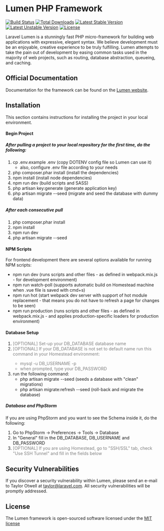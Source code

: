 # Lumen PHP Framework

[![Build Status](https://travis-ci.org/laravel/lumen-framework.svg)](https://travis-ci.org/laravel/lumen-framework)
[![Total Downloads](https://poser.pugx.org/laravel/lumen-framework/d/total.svg)](https://packagist.org/packages/laravel/lumen-framework)
[![Latest Stable Version](https://poser.pugx.org/laravel/lumen-framework/v/stable.svg)](https://packagist.org/packages/laravel/lumen-framework)
[![Latest Unstable Version](https://poser.pugx.org/laravel/lumen-framework/v/unstable.svg)](https://packagist.org/packages/laravel/lumen-framework)
[![License](https://poser.pugx.org/laravel/lumen-framework/license.svg)](https://packagist.org/packages/laravel/lumen-framework)

Laravel Lumen is a stunningly fast PHP micro-framework for building web applications with expressive, elegant syntax. We believe development must be an enjoyable, creative experience to be truly fulfilling. Lumen attempts to take the pain out of development by easing common tasks used in the majority of web projects, such as routing, database abstraction, queueing, and caching.

## Official Documentation

Documentation for the framework can be found on the [Lumen website](http://lumen.laravel.com/docs).

## Installation

This section contains instructions for installing the project in your local environment.

#### Begin Project

##### After pulling a project to your local repository for the first time, do the following:
1. cp .env.example .env (copy DOTENV config file so Lumen can use it)
    * also, configure .env file according to your needs
2. php composer.phar install (install the dependencies)
3. npm install (install node dependencies)
4. npm run dev (build scripts and SASS)
5. php artisan key:generate (generate application key)
6. php artisan migrate --seed (migrate and seed the database with dummy data)

##### After each consecutive pull
1. php composer.phar install
2. npm install
3. npm run dev
4. php artisan migrate --seed

#### NPM Scripts

For frontend development there are several options available for running NPM scripts:
* npm run dev (runs scripts and other files - as defined in webpack.mix.js - for development environment)
* npm run watch-poll (supports automatic build on Homestead machine when .vue file is saved with cmd+s)
* npm run hot (start webpack dev server with support of hot module replacement - that means you do not have to refresh a page for changes to be seen)
* npm run production (runs scripts and other files - as defined in webpack.mix.js - and applies production-specific loaders for production environment)

#### Database Setup

1. <span style="color:gray">[OPTIONAL] Set-up your DB_DATABASE database name</span>
2. <span style="color:gray">[OPTIONAL] If your DB_DATABASE is not set to default name run this command in your Homestead environment:
    * mysql -u DB_USERNAME -p
    * when prompted, type your DB_PASSWORD</span>
3. run the following command:
    * php artisan migrate --seed (seeds a database with "clean" migrations)
    * php artisan migrate:refresh --seed (roll-back and migrate the database)

##### Database and PhpStorm
If you are using PhpStorm and you want to see the Schema inside it, do the following:
1. Go to PhpStorm -> Preferences -> Tools -> Database
2. In "General" fill in the DB_DATABASE, DB_USERNAME and DB_PASSWORD
3. <span style="color:gray">[OPTIONAL] If you are using Homestead, go to "SSH/SSL" tab, check "Use SSH Tunnel" and fill in the fields below</span>

## Security Vulnerabilities

If you discover a security vulnerability within Lumen, please send an e-mail to Taylor Otwell at taylor@laravel.com. All security vulnerabilities will be promptly addressed.

## License

The Lumen framework is open-sourced software licensed under the [MIT license](http://opensource.org/licenses/MIT)
